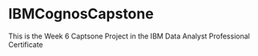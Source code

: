 # IBMCognosCapstone
This is the Week 6 Captsone Project in the IBM Data Analyst Professional Certificate
